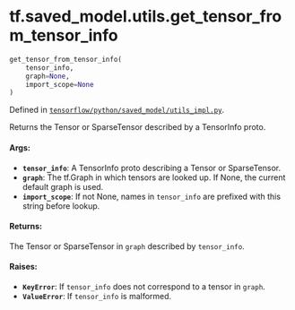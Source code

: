 <div itemscope itemtype="http://developers.google.com/ReferenceObject">
<meta itemprop="name" content="tf.saved_model.utils.get_tensor_from_tensor_info" />
</div>

# tf.saved_model.utils.get_tensor_from_tensor_info

``` python
get_tensor_from_tensor_info(
    tensor_info,
    graph=None,
    import_scope=None
)
```



Defined in [`tensorflow/python/saved_model/utils_impl.py`](https://www.tensorflow.org/code/tensorflow/python/saved_model/utils_impl.py).

Returns the Tensor or SparseTensor described by a TensorInfo proto.

#### Args:

* <b>`tensor_info`</b>: A TensorInfo proto describing a Tensor or SparseTensor.
* <b>`graph`</b>: The tf.Graph in which tensors are looked up. If None, the
      current default graph is used.
* <b>`import_scope`</b>: If not None, names in `tensor_info` are prefixed with this
      string before lookup.


#### Returns:

  The Tensor or SparseTensor in `graph` described by `tensor_info`.


#### Raises:

* <b>`KeyError`</b>: If `tensor_info` does not correspond to a tensor in `graph`.
* <b>`ValueError`</b>: If `tensor_info` is malformed.